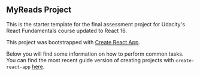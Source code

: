 ## MyReads Project

This is the starter template for the final assessment project for Udacity's React Fundamentals course updated to React 16.

This project was bootstrapped with [Create React App](https://github.com/facebookincubator/create-react-app).

Below you will find some information on how to perform common tasks.<br>
You can find the most recent guide version of creating projects with `create-react-app` [here](https://github.com/facebookincubator/create-react-app/blob/master/packages/react-scripts/template/README.md).
